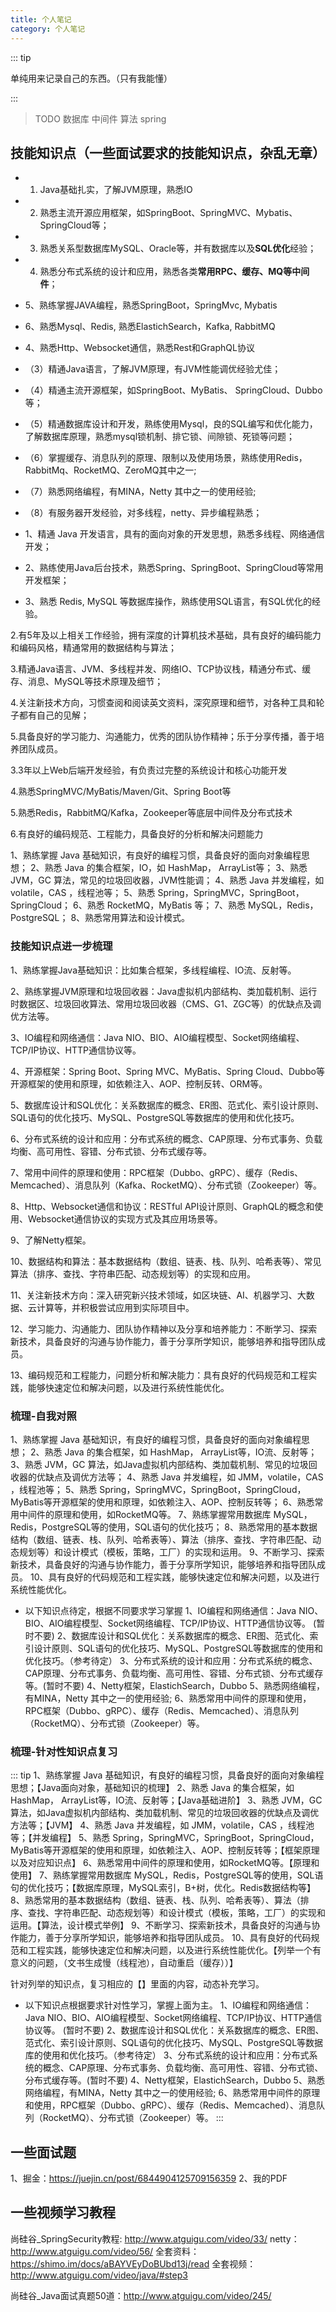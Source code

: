 ```yaml
---
title: 个人笔记
category: 个人笔记
---
```


::: tip

单纯用来记录自己的东西。（只有我能懂）

:::


>TODO 数据库 中间件 算法 spring  


##  技能知识点（一些面试要求的技能知识点，杂乱无章）

- 1. Java基础扎实，了解JVM原理，熟悉IO
- 2. 熟悉主流开源应用框架，如SpringBoot、SpringMVC、Mybatis、SpringCloud等；
- 3. 熟悉关系型数据库MySQL、Oracle等，并有数据库以及**SQL优化**经验；
- 4. 熟悉分布式系统的设计和应用，熟悉各类**常用RPC、缓存、MQ等中间件**；

- 5、熟练掌握JAVA编程，熟悉SpringBoot，SpringMvc, Mybatis

- 6、熟悉Mysql、Redis, 熟悉ElastichSearch，Kafka, RabbitMQ

- 4、熟悉Http、Websocket通信，熟悉Rest和GraphQL协议

- （3）精通Java语言，了解JVM原理，有JVM性能调优经验尤佳；

- （4）精通主流开源框架，如SpringBoot、MyBatis、 SpringCloud、Dubbo等；

- （5）精通数据库设计和开发，熟练使用Mysql，良的SQL编写和优化能力，了解数据库原理，熟悉mysql锁机制、排它锁、间隙锁、死锁等问题；

- （6）掌握缓存、消息队列的原理、限制以及使用场景，熟练使用Redis，RabbitMq、RocketMQ、ZeroMQ其中之一;

- （7）熟悉网络编程，有MINA，Netty 其中之一的使用经验;

- （8）有服务器开发经验，对多线程，netty、异步编程熟悉；

- 1、精通 Java 开发语言，具有的面向对象的开发思想，熟悉多线程、网络通信开发；

- 2、熟练使用Java后台技术，熟悉Spring、SpringBoot、SpringCloud等常用开发框架；

- 3、熟悉 Redis, MySQL 等数据库操作，熟练使用SQL语言，有SQL优化的经验。

2.有5年及以上相关工作经验，拥有深度的计算机技术基础，具有良好的编码能力和编码风格，精通常用的数据结构与算法；

3.精通Java语言、JVM、多线程并发、网络IO、TCP协议栈，精通分布式、缓存、消息、MySQL等技术原理及细节；

4.关注新技术方向，习惯查阅和阅读英文资料，深究原理和细节，对各种工具和轮子都有自己的见解；

5.具备良好的学习能力、沟通能力，优秀的团队协作精神；乐于分享传播，善于培养团队成员。

3.3年以上Web后端开发经验，有负责过完整的系统设计和核心功能开发

4.熟悉SpringMVC/MyBatis/Maven/Git、Spring Boot等

5.熟悉Redis，RabbitMQ/Kafka，Zookeeper等底层中间件及分布式技术

6.有良好的编码规范、工程能力，具备良好的分析和解决问题能力

1、熟练掌握 Java  基础知识，有良好的编程习惯，具备良好的面向对象编程思想；
2、熟悉 Java  的集合框架，IO，如 HashMap， ArrayList等；
3、熟悉 JVM，GC  算法，常见的垃圾回收器，JVM性能调；
4、熟悉 Java  并发编程，如 volatile，CAS ，线程池等；
5、熟悉 Spring，SpringMVC，SpringBoot，SpringCloud；
6、熟悉 RocketMQ，MyBatis  等；
7、熟悉 MySQL，Redis，PostgreSQL；
8、熟悉常用算法和设计模式。

### 技能知识点进一步梳理 

1、熟练掌握Java基础知识：比如集合框架，多线程编程、IO流、反射等。

2、熟练掌握JVM原理和垃圾回收器：Java虚拟机内部结构、类加载机制、运行时数据区、垃圾回收算法、常用垃圾回收器（CMS、G1、ZGC等）的优缺点及调优方法等。

3、IO编程和网络通信：Java NIO、BIO、AIO编程模型、Socket网络编程、TCP/IP协议、HTTP通信协议等。

4、开源框架：Spring Boot、Spring MVC、MyBatis、Spring Cloud、Dubbo等开源框架的使用和原理，如依赖注入、AOP、控制反转、ORM等。

5、数据库设计和SQL优化：关系数据库的概念、ER图、范式化、索引设计原则、SQL语句的优化技巧、MySQL、PostgreSQL等数据库的使用和优化技巧。

6、分布式系统的设计和应用：分布式系统的概念、CAP原理、分布式事务、负载均衡、高可用性、容错、分布式锁、分布式缓存等。

7、常用中间件的原理和使用：RPC框架（Dubbo、gRPC）、缓存（Redis、Memcached）、消息队列（Kafka、RocketMQ）、分布式锁（Zookeeper）等。

8、Http、Websocket通信和协议：RESTful API设计原则、GraphQL的概念和使用、Websocket通信协议的实现方式及其应用场景等。

9、了解Netty框架。

10、数据结构和算法：基本数据结构（数组、链表、栈、队列、哈希表等）、常见算法（排序、查找、字符串匹配、动态规划等）的实现和应用。

11、关注新技术方向：深入研究新兴技术领域，如区块链、AI、机器学习、大数据、云计算等，并积极尝试应用到实际项目中。

12、学习能力、沟通能力、团队协作精神以及分享和培养能力：不断学习、探索新技术，具备良好的沟通与协作能力，善于分享所学知识，能够培养和指导团队成员。

13、编码规范和工程能力，问题分析和解决能力：具有良好的代码规范和工程实践，能够快速定位和解决问题，以及进行系统性能优化。


### 梳理-自我对照

1、熟练掌握 Java  基础知识，有良好的编程习惯，具备良好的面向对象编程思想；
2、熟悉 Java  的集合框架，如 HashMap， ArrayList等，IO流、反射等；
3、熟悉 JVM，GC  算法，如Java虚拟机内部结构、类加载机制、常见的垃圾回收器的优缺点及调优方法等；
4、熟悉 Java 并发编程，如 JMM，volatile，CAS ，线程池等；
5、熟悉 Spring，SpringMVC，SpringBoot，SpringCloud，MyBatis等开源框架的使用和原理，如依赖注入、AOP、控制反转等；
6、熟悉常用中间件的原理和使用，如RocketMQ等。
7、熟练掌握常用数据库 MySQL，Redis，PostgreSQL等的使用，SQL语句的优化技巧；
8、熟悉常用的基本数据结构（数组、链表、栈、队列、哈希表等）、算法（排序、查找、字符串匹配、动态规划等）和设计模式（模板，策略，工厂）的实现和运用。
9、不断学习、探索新技术，具备良好的沟通与协作能力，善于分享所学知识，能够培养和指导团队成员。
10、具有良好的代码规范和工程实践，能够快速定位和解决问题，以及进行系统性能优化。

- 以下知识点待定，根据不同要求学习掌握
1、IO编程和网络通信：Java NIO、BIO、AIO编程模型、Socket网络编程、TCP/IP协议、HTTP通信协议等。 (暂时不要)
2、数据库设计和SQL优化：关系数据库的概念、ER图、范式化、索引设计原则、SQL语句的优化技巧、MySQL、PostgreSQL等数据库的使用和优化技巧。（参考待定）
3、分布式系统的设计和应用：分布式系统的概念、CAP原理、分布式事务、负载均衡、高可用性、容错、分布式锁、分布式缓存等。(暂时不要)
4、Netty框架，ElastichSearch，Dubbo
5、熟悉网络编程，有MINA，Netty 其中之一的使用经验;
6、熟悉常用中间件的原理和使用，RPC框架（Dubbo、gRPC）、缓存（Redis、Memcached）、消息队列（RocketMQ）、分布式锁（Zookeeper）等。

### 梳理-针对性知识点复习
::: tip
1、熟练掌握 Java  基础知识，有良好的编程习惯，具备良好的面向对象编程思想；【Java面向对象，基础知识的梳理】
2、熟悉 Java  的集合框架，如 HashMap， ArrayList等，IO流、反射等；【Java基础进阶】
3、熟悉 JVM，GC  算法，如Java虚拟机内部结构、类加载机制、常见的垃圾回收器的优缺点及调优方法等；【JVM】
4、熟悉 Java 并发编程，如 JMM，volatile，CAS ，线程池等；【并发编程】
5、熟悉 Spring，SpringMVC，SpringBoot，SpringCloud，MyBatis等开源框架的使用和原理，如依赖注入、AOP、控制反转等；【框架原理以及对应知识点】
6、熟悉常用中间件的原理和使用，如RocketMQ等。【原理和使用】
7、熟练掌握常用数据库 MySQL，Redis，PostgreSQL等的使用，SQL语句的优化技巧；【数据库原理，MySQL索引，B+树，优化。Redis数据结构等】
8、熟悉常用的基本数据结构（数组、链表、栈、队列、哈希表等）、算法（排序、查找、字符串匹配、动态规划等）和设计模式（模板，策略，工厂）的实现和运用。【算法，设计模式举例】
9、不断学习、探索新技术，具备良好的沟通与协作能力，善于分享所学知识，能够培养和指导团队成员。
10、具有良好的代码规范和工程实践，能够快速定位和解决问题，以及进行系统性能优化。【列举一个有意义的问题，（文书生成慢（线程池），自动重启（缓存））】

针对列举的知识点，复习相应的【】里面的内容，动态补充学习。
- 以下知识点根据要求针对性学习，掌握上面为主。
  1、IO编程和网络通信：Java NIO、BIO、AIO编程模型、Socket网络编程、TCP/IP协议、HTTP通信协议等。 (暂时不要)
  2、数据库设计和SQL优化：关系数据库的概念、ER图、范式化、索引设计原则、SQL语句的优化技巧、MySQL、PostgreSQL等数据库的使用和优化技巧。（参考待定）
  3、分布式系统的设计和应用：分布式系统的概念、CAP原理、分布式事务、负载均衡、高可用性、容错、分布式锁、分布式缓存等。(暂时不要)
  4、Netty框架，ElastichSearch，Dubbo
  5、熟悉网络编程，有MINA，Netty 其中之一的使用经验;
  6、熟悉常用中间件的原理和使用，RPC框架（Dubbo、gRPC）、缓存（Redis、Memcached）、消息队列（RocketMQ）、分布式锁（Zookeeper）等。
:::


## 一些面试题

1、掘金：https://juejin.cn/post/6844904125709156359
2、我的PDF


## 一些视频学习教程
尚硅谷_SpringSecurity教程: http://www.atguigu.com/video/33/
netty： http://www.atguigu.com/video/56/
全套资料：https://shimo.im/docs/aBAYVEyDoBUbd13j/read
全套视频：http://www.atguigu.com/video/java/#step3


尚硅谷_Java面试真题50道：http://www.atguigu.com/video/245/
